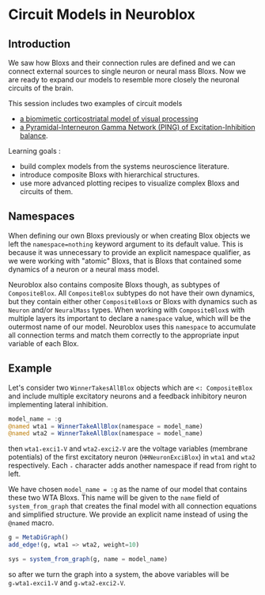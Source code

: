 # Circuit Models in Neuroblox

## Introduction

We saw how Bloxs and their connection rules are defined and we can connect external sources to single neuron or neural mass Bloxs. Now we are ready to expand our models to resemble more closely the neuronal circuits of the brain.

This session includes two examples of circuit models
- [a biomimetic corticostriatal model of visual processing](/pages/CS_circuit)
- [a Pyramidal-Interneuron Gamma Network (PING) of Excitation-Inhibition balance](/pages/PING_circuit). 

Learning goals :
- build complex models from the systems neuroscience literature.
- introduce composite Bloxs with hierarchical structures.
- use more advanced plotting recipes to visualize complex Bloxs and circuits of them.

## Namespaces 

When defining our own Bloxs previously or when creating Blox objects we left the `namespace=nothing` keyword argument to its default value. This is because it was unnecessary to provide an explicit namespace qualifier, as we were working with "atomic" Bloxs, that is Bloxs that contained some dynamics of a neuron or a neural mass model. 

Neuroblox also contains composite Bloxs though, as subtypes of `CompositeBlox`. All `CompositeBlox` subtypes do not have their own dynamics, but they contain either other `CompositeBlox`s or Bloxs with dynamics such as `Neuron` and/or `NeuralMass` types. When working with `CompositeBlox`s with multiple layers its important to declare a `namespace` value, which will be the outermost name of our model. Neuroblox uses this `namespace` to accumulate all connection terms and match them correctly to the appropriate input variable of each Blox.

## Example
Let's consider two `WinnerTakesAllBlox` objects which are `<: CompositeBlox` and include multiple excitatory neurons and a feedback inhibitory neuron implementing lateral inhibition.

```julia
model_name = :g
@named wta1 = WinnerTakeAllBlox(namespace = model_name)
@named wta2 = WinnerTakeAllBlox(namespace = model_name)
```

then `wta1₊exci1₊V` and `wta2₊exci2₊V` are the voltage variables (membrane potentials) of  the first excitatory neuron (`HHNeuronExciBlox`) in `wta1` and `wta2` respectively. Each `₊` character adds another namespace if read from right to left. 

We have chosen `model_name = :g` as the name of our model that contains these two WTA Bloxs. This name will be given to the `name` field of `system_from_graph` that creates the final model with all connection equations and simplified structure. We provide an explicit name instead of using the `@named` macro.

```julia
g = MetaDiGraph()
add_edge!(g, wta1 => wta2, weight=10)

sys = system_from_graph(g, name = model_name)
```

so after we turn the graph into a system, the above variables will be `g₊wta1₊exci1₊V` and `g₊wta2₊exci2₊V`.

